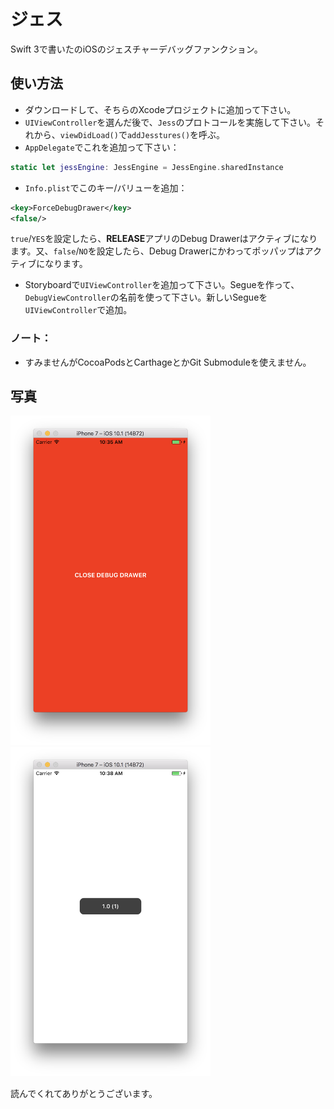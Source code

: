 # ジェス
Swift 3で書いたのiOSのジェスチャーデバッグファンクション。

## 使い方法
- ダウンロードして、そちらのXcodeプロジェクトに追加って下さい。
- `UIViewController`を選んだ後で、`Jess`のプロトコールを実施して下さい。それから、`viewDidLoad()`で`addJesstures()`を呼ぶ。
- `AppDelegate`でこれを追加って下さい：

```swift
static let jessEngine: JessEngine = JessEngine.sharedInstance
```

- `Info.plist`でこのキー/バリューを追加：

```xml
<key>ForceDebugDrawer</key>
<false/>
```

`true`/`YES`を設定したら、**RELEASE**アプリのDebug Drawerはアクティブになります。又、`false`/`NO`を設定したら、Debug Drawerにかわってポッパップはアクティブになります。

- Storyboardで`UIViewController`を追加って下さい。Segueを作って、`DebugViewController`の名前を使って下さい。新しいSegueを`UIViewController`で追加。

### ノート：
- すみませんがCocoaPodsとCarthageとかGit Submoduleを使えません。

## 写真

<img src="https://github.com/jtribe/jess/raw/master/Screenshots/Drawer.png" width="320"/>
<img src="https://github.com/jtribe/jess/raw/master/Screenshots/Popup.png" width="320"/>

読んでくれてありがとうございます。
